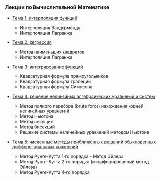 ### Лекции по Вычислительной Математике

* [ Тема 1: интерполяция функций](https://github.com/jultanch/compmath/blob/master/lecture_01.ipynb)
  * Интерполяция Вандермонда
  * Интерполяция Лагранжа
  
* [ Тема 2: регрессия](https://github.com/jultanch/compmath/blob/master/lecture_02.ipynb)
  * Метод наименьших квадратов
  * Интерполяция Лагранжа
  
* [ Тема 3: интегрирование функций](https://github.com/jultanch/compmath/blob/master/lecture_03.ipynb)
  * Квадратурная формула прямоугольников
  * Квадратурная формула трапеций
  * Квадратурная формула Симпсона
  
* [ Тема 4: решение нелинейных алгебраических уравнений и систем](https://github.com/jultanch/compmath/blob/master/lecture_04.ipynb)
  * Метод полного перебора (brute force) нахождения корней нелинейных уравнений
  * Метод Ньютона 
  * Метод секущих 
  * Метод бисекций
  * Решение системы нелинейных уравнений методом Ньютона
  
* [ Тема 5: численные методы приближённых решений обыкновенных дифференциальных уравнений](https://github.com/jultanch/compmath/blob/master/lecture_05.ipynb)
  * Метод Рунге-Кутта 1-го порядка - Метод Эйлера
  * Метод Рунге-Кутта 2-го порядка (модифицированный метод Эйлера)
  * Метод Рунге-Кутта 4-го порядка

  


